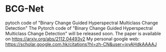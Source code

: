 # BCG-Net
pytoch code of "Binary Change Guided Hyperspectral Multiclass Change Detection"
The Pytorch code of "Binary Change Guided Hyperspectral Multiclass Change Detection" will be released soon.
The paper is available on https://arxiv.org/abs/2112.04493v2
My personal google web: https://scholar.google.com.hk/citations?hl=zh-CN&user=jxyAHdkAAAAJ
